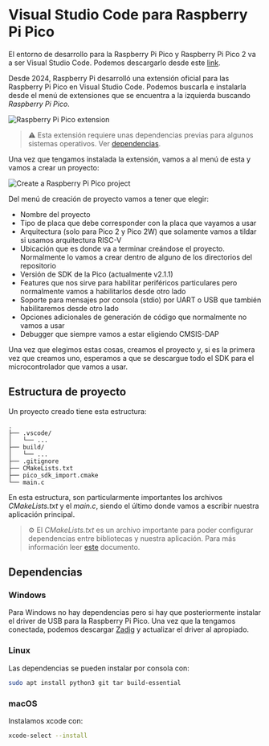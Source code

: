 # Visual Studio Code para Raspberry Pi Pico

El entorno de desarrollo para la Raspberry Pi Pico y  Raspberry Pi Pico 2 va a ser Visual Studio Code. Podemos descargarlo desde este [link](https://code.visualstudio.com/).

Desde 2024, Raspberry Pi desarrolló una extensión oficial para las Raspberry Pi Pico en Visual Studio Code. Podemos buscarla e instalarla desde el menú de extensiones que se encuentra a la izquierda buscando _Raspberry Pi Pico_.

![Raspberry Pi Pico extension](https://www.raspberrypi.com/app/uploads/2024/10/extension-1024x640.png)

> :warning: Esta extensión requiere unas dependencias previas para algunos sistemas operativos. Ver [dependencias](#dependencias).

Una vez que tengamos instalada la extensión, vamos a al menú de esta y vamos a crear un proyecto:

![Create a Raspberry Pi Pico project](https://www.raspberrypi.com/app/uploads/2024/10/create.png)

Del menú de creación de proyecto vamos a tener que elegir:

* Nombre del proyecto
* Tipo de placa que debe corresponder con la placa que vayamos a usar
* Arquitectura (solo para Pico 2 y Pico 2W) que solamente vamos a tildar si usamos arquitectura RISC-V
* Ubicación que es donde va a terminar creándose el proyecto. Normalmente lo vamos a crear dentro de alguno de los directorios del repositorio
* Versión de SDK de la Pico (actualmente v2.1.1)
* Features que nos sirve para habilitar periféricos particulares pero normalmente vamos a habilitarlos desde otro lado
* Soporte para mensajes por consola (stdio) por UART o USB que también habilitaremos desde otro lado
* Opciones adicionales de generación de código que normalmente no vamos a usar
* Debugger que siempre vamos a estar eligiendo CMSIS-DAP

Una vez que elegimos estas cosas, creamos el proyecto y, si es la primera vez que creamos uno, esperamos a que se descargue todo el SDK para el microcontrolador que vamos a usar.

## Estructura de proyecto

Un proyecto creado tiene esta estructura:

```
.
├── .vscode/
│   └── ...
├── build/ 
│   └── ...
├── .gitignore
├── CMakeLists.txt
├── pico_sdk_import.cmake
└── main.c
```

En esta estructura, son particularmente importantes los archivos _CMakeLists.txt_ y el _main.c_, siendo el último donde vamos a escribir nuestra aplicación principal.

> ⚙️ El _CMakeLists.txt_ es un archivo importante para poder configurar dependencias entre bibliotecas y nuestra aplicación. Para más información leer [este](./cmakelists.md) documento.

## Dependencias

### Windows

Para Windows no hay dependencias pero si hay que posteriormente instalar el driver de USB para la Raspberry Pi Pico. Una vez que la tengamos conectada, podemos descargar [Zadig](https://zadig.akeo.ie/) y actualizar el driver al apropiado.

### Linux

Las dependencias se pueden instalar por consola con:

```bash
sudo apt install python3 git tar build-essential
```

### macOS

Instalamos xcode con:

```bash
xcode-select --install
```